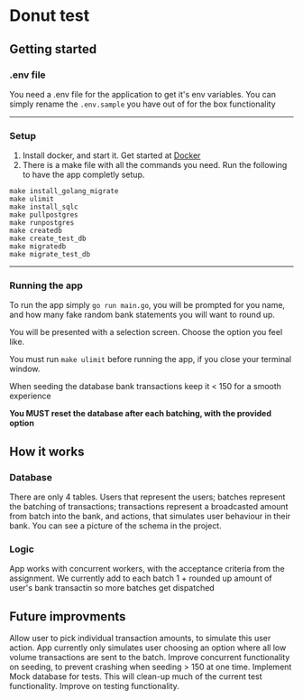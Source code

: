 # Donut test

## Getting started

### .env file

You need a .env file for the application to get it's env variables. You can simply rename the `.env.sample` you have out of for the box functionality

------------
### Setup
1. Install docker, and start it. Get started at [Docker](http://https://www.docker.com/products/docker-desktop "Docker")
2. There is a make file with all the commands you need. Run the following to have the app completly setup.  
```
make install_golang_migrate
make ulimit
make install_sqlc
make pullpostgres
make runpostgres
make createdb
make create_test_db
make migratedb
make migrate_test_db
```
------------
### Running the app
To run the app simply `go run main.go`, you will be prompted for you name, and how many fake random bank statements you will want to round up.

You will be presented with a selection screen. Choose the option you feel like.

You must run `make ulimit` before running the app, if you close your terminal window.

When seeding the database bank transactions keep it < 150 for a smooth experience

**You MUST reset the database after each batching, with the provided option**

## How it works
### Database
There are only 4 tables. Users that represent the users; batches represent the batching of transactions; transactions represent a broadcasted amount from batch into the bank, and actions, that simulates user behaviour in their bank. You can see a picture of the schema in the project.

### Logic
App works with concurrent workers, with the acceptance criteria from the assignment.
We currently add to each batch 1 + rounded up amount of user's bank transactin so more batches get dispatched

## Future improvments
Allow user to pick individual transaction amounts, to simulate this user action. App currently only simulates user choosing an option where all low volume transactions are sent to the batch.
Improve concurrent functionality on seeding, to prevent crashing when seeding > 150 at one time.
Implement Mock database for tests. This will clean-up much of the current test functionality.
Improve on testing functionality.
